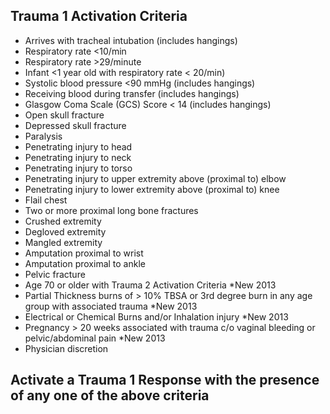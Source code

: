 ## Trauma 1 Activation Criteria

* Arrives with tracheal intubation (includes hangings)
* Respiratory rate <10/min
* Respiratory rate >29/minute
* Infant <1 year old with respiratory rate < 20/min)
* Systolic blood pressure <90 mmHg (includes hangings)
* Receiving blood during transfer (includes hangings)
* Glasgow Coma Scale (GCS) Score < 14 (includes hangings)
* Open skull fracture
* Depressed skull fracture
* Paralysis
* Penetrating injury to head
* Penetrating injury to neck
* Penetrating injury to torso
* Penetrating injury to upper extremity above (proximal to) elbow
* Penetrating injury to lower extremity above (proximal to) knee
* Flail chest
* Two or more proximal long bone fractures
* Crushed extremity
* Degloved extremity
* Mangled extremity
* Amputation proximal to wrist
* Amputation proximal to ankle
* Pelvic fracture
* Age 70 or older with Trauma 2 Activation Criteria *New 2013
* Partial Thickness burns of > 10% TBSA or 3rd degree burn in any age group with associated trauma *New 2013
* Electrical or Chemical Burns and/or Inhalation injury *New 2013
* Pregnancy > 20 weeks associated with trauma c/o vaginal bleeding or pelvic/abdominal pain *New 2013
* Physician discretion

## Activate a Trauma 1 Response with the presence of any one of the above criteria

